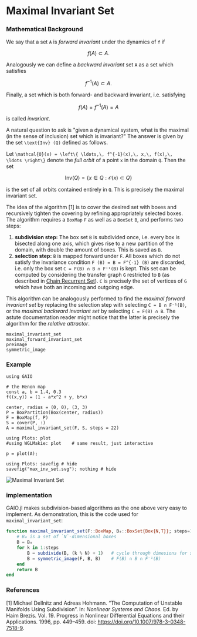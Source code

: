 # Maximal Invariant Set

### Mathematical Background


We say that a set ``A`` is _forward invariant_ under the dynamics of ``f`` if 
```math
f (A) \subset A . 
```
Analogously we can define a _backward invariant_ set ``A`` as a set which satisfies
```math
f^{-1} (A) \subset A . 
```
Finally, a set which is both forward- and backward invariant, i.e. satisfying
```math
f (A) = f^{-1} (A) = A
```
is called _invariant_. 

A natural question to ask is "given a dynamical system, what is the maximal (in the sense of inclusion) set which is invariant?" The answer is given by the set ``\text{Inv} (Q)`` defined as follows. 

Let ``\mathcal{O}(x) = \left\{ \ldots,\, f^{-1}(x),\, x,\, f(x),\, \ldots \right\}`` denote the _full orbit_ of a point ``x`` in the domain ``Q``. Then the set 
```math
\text{Inv} (Q) = \left\{ x \in Q : \mathcal{O} (x) \subset Q \right\}
```
is the set of all orbits contained entirely in ``Q``. This is precisely the maximal invariant set. 

The idea of the algorithm [1] is to cover the desired set with boxes and recursively tighten the covering by refining appropriately selected boxes. The algorithm requires a `BoxMap` `F` as well as a `BoxSet` `B`, and performs two steps:
1. **subdivision step:** The box set `B` is subdivided once, i.e. every box is bisected along one axis, which gives rise to a new partition of the domain, with double the amount of boxes. This is saved as `B`. 
2. **selection step:** `B` is mapped forward under `F`. All boxes which do not satisfy the invariance condition ``F (B) = B = F^{-1} (B)`` are discarded, i.e. only the box set `C = F(B) ∩ B ∩ F⁻¹(B)` is kept. This set can be computed by considering the transfer graph `G` restricted to `B` (as described in [Chain Recurrent Set](@ref)). `C` is precisely the set of vertices of `G` which have both an incoming and outgoing edge. 

This algorithm can be analogously performed to find the _maximal forward invariant set_ by replacing the selection step with selecting `C = B ∩ F⁻¹(B)`, or the _maximal backward invariant set_ by selecting `C = F(B) ∩ B`. The astute documentation reader might notice that the latter is precisely the algorithm for the _relative attractor_. 

```@docs; canonical=false
maximal_invariant_set
maximal_forward_invariant_set
preimage
symmetric_image
```

### Example

```@example 1
using GAIO

# the Henon map
const a, b = 1.4, 0.3
f((x,y)) = (1 - a*x^2 + y, b*x)

center, radius = (0, 0), (3, 3)
P = BoxPartition(Box(center, radius))
F = BoxMap(f, P)
S = cover(P, :)
A = maximal_invariant_set(F, S, steps = 22)

using Plots: plot
#using WGLMakie: plot    # same result, just interactive

p = plot(A);

using Plots: savefig # hide
savefig("max_inv_set.svg"); nothing # hide
```

![Maximal Invariant Set](max_inv_set.svg)

### implementation

GAIO.jl makes subdivision-based algorithms as the one above very easy to implement. As demonstration, this is the code used for `maximal_invariant_set`:

```julia
function maximal_invariant_set(F::BoxMap, B₀::BoxSet{Box{N,T}}; steps=12) where {N,T}
    # B₀ is a set of `N`-dimensional boxes
    B = B₀
    for k in 1:steps
        B = subdivide(B, (k % N) + 1)   # cycle through dimesions for subdivision
        B = symmetric_image(F, B, B)    # F(B) ∩ B ∩ F⁻¹(B)
    end
    return B
end
```

### References

[1] Michael Dellnitz and Adreas Hohmann. “The Computation of Unstable Manifolds Using Subdivision”. In: _Nonlinear Systems and Chaos_. Ed. by Haim Brezis. Vol. 19. Progress in Nonlinear Differential Equations and their Applications. 1996, pp. 449–459. doi: https://doi.org/10.1007/978-3-0348-7518-9.
